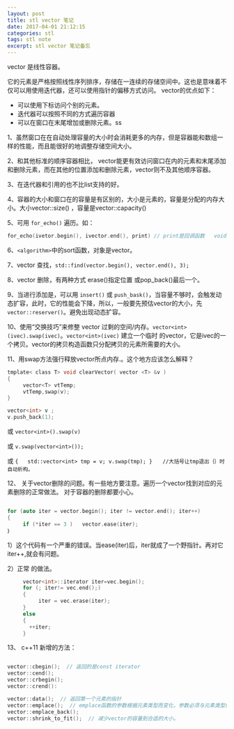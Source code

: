 ```yaml
---
layout: post
title: stl vector 笔记
date: 2017-04-01 21:12:15
categories: stl
tags: stl note 
excerpt: stl vector 笔记备忘
---
```


vector 是线性容器。

它的元素是严格按照线性序列排序，存储在一连续的存储空间中。这也是意味着不仅可以用使用迭代器，还可以使用指针的偏移方式访问。
vector的优点如下：
 - 可以使用下标访问个别的元素。
 - 迭代器可以按照不同的方式遍历容器
 - 可以在窗口在末尾增加或删除元素。ss

1、虽然窗口在在自动处理容量的大小时会消耗更多的内存，但是容器能和数组一样的性能，而且能很好的地调整存储空间大小。

2、和其他标准的顺序容器相比， vector能更有效访问窗口在内的元素和末尾添加和删除元素，而在其他的位置添加和删除元素，vector则不及其他顺序容器。

3、在迭代器和引用的也不比list支持的好。

4、容器的大小和窗口在的容量是有区别的，大小是元素的，容量是分配的内存大小。大小vector::size() ，容量是vector::capacity()

5、可用 `for_echo()` 遍历。如： 

```c++
for_echo(ivetor.begin(), ivector.end(), print) // print是回调函数   void print(int n );

```

6、`<algorithm>`中的sort函数，对象是vector。    

7、vector 查找，`std::find(vector.begin(), vector.end(), 3);`

8、vector 删除，有两种方式 erase()指定位置  或pop_back()最后一个。

9、当进行添加是，可以用 `insert()` 或 `push_bask()`，当容量不够时，会触发动态扩容，此时，它的性能会下降，所以，一般要先预估vector的大小，先 `vector::reserver()`。避免出现动态扩容。

10、使用“交换技巧”来修整 vector 过剩的空间/内存。`vector<int>(ivec).swap(ivec)`。`vector<int>(ivec)` 建立一个临时 的vector，它是ivec的一个拷贝。vector的拷贝构造函数只分配拷贝的元素所需要的大小。

11、用swap方法强行释放vector所点内存.。这个地方应该怎么解释？

```c
tmplate< class T> void clearVector( vector <T> &v )
{
     vector<T> vtTemp;
     vtTemp,swap(v);
}

vector<int> v ; 
v.push_back(1);

```
或  `vector<int>().swap(v)`

或 `v.swap(vector<int>());`

或 `{   std::vector<int> tmp = v; v.swap(tmp); }　　//大括号让tmp退出｛｝时自动析构。`


12、 关于vector删除的问题。有一些地方要注意。遍历一个vector找到对应的元素删除的正常做法。 对于容器的删除都要小心。

```c++

for (auto iter = vector.begin(); iter != vector.end(); iter++)
{
     if (*iter == 3 )   vector.ease(iter);
｝

```

1）这个代码有一个严重的错误。当ease(iter)后，iter就成了一个野指针。再对它iter++,就会有问题。

2）正常 的做法。

```c++
     vector<int>::iterator iter=vec.begin();
     for (; iter!= vec.end();)
     {
          iter = vec.erase(iter); 
     }
     else
     { 
       ++iter;
     }
```     

13、 c++11 新增的方法：

```c++

vector::cbegin();  // 返回的是const iterator 
vector::cend();
vector::crbegin();
vector::crend():

vector::data();  // 返回第一个元素的指针
vector::emplace();  // emplace函数的参数根据元素类型而变化，参数必须与元素类型的构造函数相匹配.     
vector::emplace_back(); 
vector::shrink_to_fit();  // 减少vector的容量到合适的大小。

```
  

